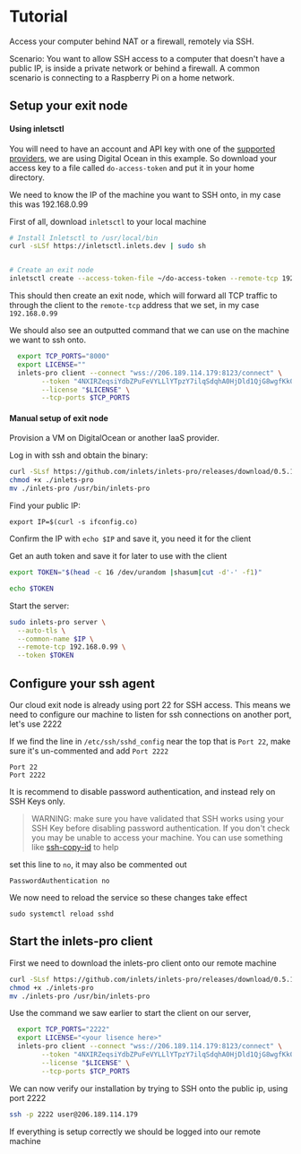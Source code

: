 # Tutorial

Access your computer behind NAT or a firewall, remotely via SSH.

Scenario: You want to allow SSH access to a computer that doesn't have a public IP, is inside a private network or behind
a firewall. A common scenario is connecting to a Raspberry Pi on a home network.

## Setup your exit node

#### Using inletsctl
You will need to have an account and API key with one of the [supported providers](https://github.com/inlets/inletsctl#featuresbacklog), 
we are using Digital Ocean in this example. So download your access key to a file called `do-access-token` and put it in
your home directory.

We need to know the IP of the machine you want to SSH onto, in my case this was 192.168.0.99

First of all, download `inletsctl` to your local machine
```sh
# Install Inletsctl to /usr/local/bin
curl -sLSf https://inletsctl.inlets.dev | sudo sh


# Create an exit node
inletsctl create --access-token-file ~/do-access-token --remote-tcp 192.168.0.99
```
This should then create an exit node, which will forward all TCP traffic to through the client to the `remote-tcp` address
that we set, in my case `192.168.0.99`

We should also see an outputted command that we can use on the machine we want to ssh onto.


```sh 
  export TCP_PORTS="8000"
  export LICENSE=""
  inlets-pro client --connect "wss://206.189.114.179:8123/connect" \
        --token "4NXIRZeqsiYdbZPuFeVYLLlYTpzY7ilqSdqhA0HjDld1QjG8wgfKk04JwX4i6c6F" \
        --license "$LICENSE" \
        --tcp-ports $TCP_PORTS

```


#### Manual setup of exit node
Provision a VM on DigitalOcean or another IaaS provider.

Log in with ssh and obtain the binary:

```sh
curl -SLsf https://github.com/inlets/inlets-pro/releases/download/0.5.1/inlets-pro > inlets-pro
chmod +x ./inlets-pro
mv ./inlets-pro /usr/bin/inlets-pro
```

Find your public IP:

```
export IP=$(curl -s ifconfig.co)
```

Confirm the IP with `echo $IP` and save it, you need it for the client

Get an auth token and save it for later to use with the client

```sh
export TOKEN="$(head -c 16 /dev/urandom |shasum|cut -d'-' -f1)"

echo $TOKEN
```

Start the server:

```sh
sudo inlets-pro server \
  --auto-tls \
  --common-name $IP \
  --remote-tcp 192.168.0.99 \
  --token $TOKEN
```


## Configure your ssh agent

Our cloud exit node is already using port 22 for SSH access. This means we need to configure our machine to listen
for ssh connections on another port, let's use 2222

If we find the line in  `/etc/ssh/sshd_config` near the top that is `Port 22`, make sure it's un-commented
and add `Port 2222`

```
Port 22
Port 2222
```

It is recommend to disable password authentication, and instead rely on SSH Keys only.

> WARNING: make sure you have validated that SSH works using your SSH Key before disabling password authentication.
> If you don't check you may be unable to access your machine. You can use something like [ssh-copy-id](http://manpages.ubuntu.com/manpages/precise/man1/ssh-copy-id.1.html) 
> to help

set this line to `no`, it may also be commented out
```
PasswordAuthentication no
```

We now need to reload the service so these changes take effect

```
sudo systemctl reload sshd
```

## Start the inlets-pro client

First we need to download the inlets-pro client onto our remote machine 

```sh
curl -SLsf https://github.com/inlets/inlets-pro/releases/download/0.5.1/inlets-pro > inlets-pro
chmod +x ./inlets-pro
mv ./inlets-pro /usr/bin/inlets-pro
```

Use the command we saw earlier to start the client on our server,

```sh 
  export TCP_PORTS="2222"
  export LICENSE="<your lisence here>"
  inlets-pro client --connect "wss://206.189.114.179:8123/connect" \
        --token "4NXIRZeqsiYdbZPuFeVYLLlYTpzY7ilqSdqhA0HjDld1QjG8wgfKk04JwX4i6c6F" \
        --license "$LICENSE" \
        --tcp-ports $TCP_PORTS
```

We can now verify our installation by trying to SSH onto the public ip, using port 2222

```sh 
ssh -p 2222 user@206.189.114.179
```

If everything is setup correctly we should be logged into our remote machine
